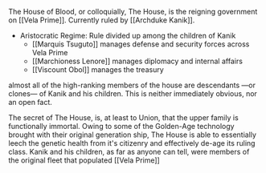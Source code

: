 The House of Blood, or colloquially, The House, is the reigning government on [[Vela Prime]]. Currently ruled by [[Archduke Kanik]].

- Aristocratic Regime: Rule divided up among the children of Kanik
	- [[Marquis Tsuguto]] manages defense and security forces across Vela Prime
	- [[Marchioness Lenore]] manages diplomacy and internal affairs
	- [[Viscount Obol]] manages the treasury

almost all of the high-ranking members of the house are descendants —or clones— of Kanik and his children. This is neither immediately obvious, nor an open fact.

The secret of The House, is, at least to Union, that the upper family is functionally immortal. Owing to some of the Golden-Age technology brought with their original generation ship, The House is able to essentially leech the genetic health from it's citizenry and effectively de-age its ruling class. Kanik and his children, as far as anyone can tell, were members of the original fleet that populated [[Vela Prime]]
